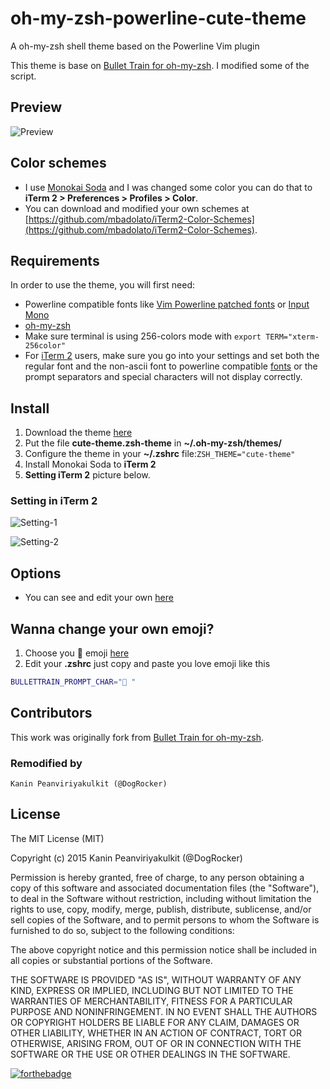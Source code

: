 # oh-my-zsh-powerline-cute-theme

A oh-my-zsh shell theme based on the Powerline Vim plugin

This theme is base on [Bullet Train for oh-my-zsh](https://github.com/caiogondim/bullet-train-oh-my-zsh-theme). I modified some of the script.

## Preview

![Preview](http://raw.github.com/dogrocker/oh-my-zsh-powerline-cute-theme/master/img/demo-1.png)

## Color schemes

* I use [Monokai Soda](https://raw.githubusercontent.com/mbadolato/iTerm2-Color-Schemes/master/schemes/Monokai%20Soda.itermcolors) and I was changed some color you can do that to **iTerm 2 > Preferences > Profiles > Color**.
* You can download and modified your own schemes at [https://github.com/mbadolato/iTerm2-Color-Schemes](https://github.com/mbadolato/iTerm2-Color-Schemes).

## Requirements

In order to use the theme, you will first need:

* Powerline compatible fonts like [Vim Powerline patched fonts](https://github.com/Lokaltog/powerline-fonts) or [Input Mono](http://input.fontbureau.com/)
* [oh-my-zsh](https://github.com/robbyrussell/oh-my-zsh)
* Make sure terminal is using 256-colors mode with `export TERM="xterm-256color"`
* For [iTerm 2](http://iterm2.com/) users, make sure you go into your settings and set both the regular font and the non-ascii font to powerline compatible [fonts](https://github.com/powerline/fonts) or the prompt separators and special characters will not display correctly.

## Install

1. Download the theme [here](http://raw.github.com/dogrocker/oh-my-zsh-powerline-cute-theme/master/cute-theme.zsh-theme)
2. Put the file **cute-theme.zsh-theme** in **~/.oh-my-zsh/themes/**
3. Configure the theme in your **~/.zshrc** file:`ZSH_THEME="cute-theme"`
4. Install Monokai Soda to **iTerm 2**
5. **Setting iTerm 2** picture below.

### Setting in iTerm 2

![Setting-1](http://raw.github.com/dogrocker/oh-my-zsh-powerline-cute-theme/master/img/setting-1.png)

![Setting-2](http://raw.github.com/dogrocker/oh-my-zsh-powerline-cute-theme/master/img/setting-2.png)

## Options

* You can see and edit your own [here](https://github.com/caiogondim/bullet-train-oh-my-zsh-theme#options)

## Wanna change your own emoji?

1. Choose you 💖 emoji [here](http://apps.timwhitlock.info/emoji/tables/unicode)
2. Edit your **.zshrc** just copy and paste you love emoji like this 

```bash
BULLETTRAIN_PROMPT_CHAR="🐹 "
``` 


## Contributors

This work was originally fork from [Bullet Train for oh-my-zsh](https://github.com/caiogondim/bullet-train-oh-my-zsh-theme).

### Remodified by

```
Kanin Peanviriyakulkit (@DogRocker)
```

## License

The MIT License (MIT)

Copyright (c) 2015 Kanin Peanviriyakulkit (@DogRocker)

Permission is hereby granted, free of charge, to any person obtaining a copy of this software and associated documentation files (the "Software"), to deal in the Software without restriction, including without limitation the rights to use, copy, modify, merge, publish, distribute, sublicense, and/or sell copies of the Software, and to permit persons to whom the Software is furnished to do so, subject to the following conditions:

The above copyright notice and this permission notice shall be included in all copies or substantial portions of the Software.

THE SOFTWARE IS PROVIDED "AS IS", WITHOUT WARRANTY OF ANY KIND, EXPRESS OR IMPLIED, INCLUDING BUT NOT LIMITED TO THE WARRANTIES OF MERCHANTABILITY, FITNESS FOR A PARTICULAR PURPOSE AND NONINFRINGEMENT. IN NO EVENT SHALL THE AUTHORS OR COPYRIGHT HOLDERS BE LIABLE FOR ANY CLAIM, DAMAGES OR OTHER LIABILITY, WHETHER IN AN ACTION OF CONTRACT, TORT OR OTHERWISE, ARISING FROM, OUT OF OR IN CONNECTION WITH THE SOFTWARE OR THE USE OR OTHER DEALINGS IN THE SOFTWARE.

[![forthebadge](http://forthebadge.com/images/badges/powered-by-oxygen.svg)](http://forthebadge.com)

